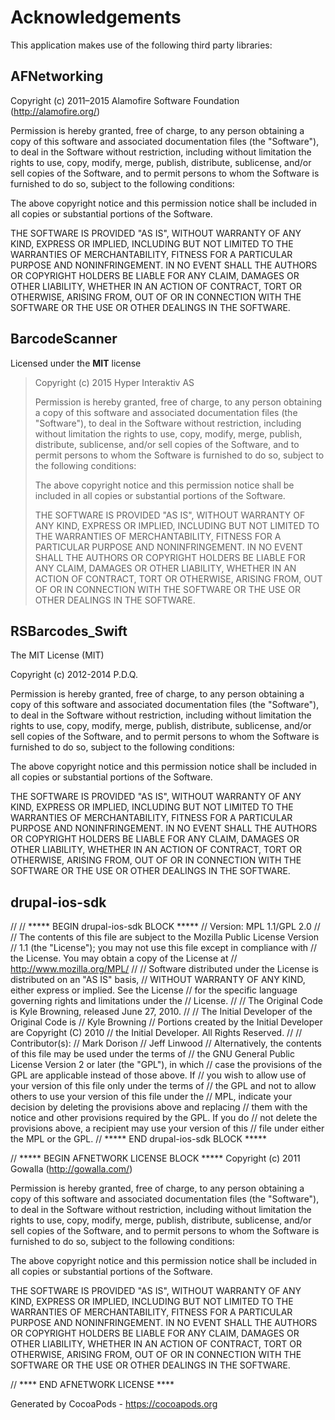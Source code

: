 # Acknowledgements
This application makes use of the following third party libraries:

## AFNetworking

Copyright (c) 2011–2015 Alamofire Software Foundation (http://alamofire.org/)

Permission is hereby granted, free of charge, to any person obtaining a copy
of this software and associated documentation files (the "Software"), to deal
in the Software without restriction, including without limitation the rights
to use, copy, modify, merge, publish, distribute, sublicense, and/or sell
copies of the Software, and to permit persons to whom the Software is
furnished to do so, subject to the following conditions:

The above copyright notice and this permission notice shall be included in
all copies or substantial portions of the Software.

THE SOFTWARE IS PROVIDED "AS IS", WITHOUT WARRANTY OF ANY KIND, EXPRESS OR
IMPLIED, INCLUDING BUT NOT LIMITED TO THE WARRANTIES OF MERCHANTABILITY,
FITNESS FOR A PARTICULAR PURPOSE AND NONINFRINGEMENT. IN NO EVENT SHALL THE
AUTHORS OR COPYRIGHT HOLDERS BE LIABLE FOR ANY CLAIM, DAMAGES OR OTHER
LIABILITY, WHETHER IN AN ACTION OF CONTRACT, TORT OR OTHERWISE, ARISING FROM,
OUT OF OR IN CONNECTION WITH THE SOFTWARE OR THE USE OR OTHER DEALINGS IN
THE SOFTWARE.


## BarcodeScanner

Licensed under the **MIT** license

> Copyright (c) 2015 Hyper Interaktiv AS
>
> Permission is hereby granted, free of charge, to any person obtaining
> a copy of this software and associated documentation files (the
> "Software"), to deal in the Software without restriction, including
> without limitation the rights to use, copy, modify, merge, publish,
> distribute, sublicense, and/or sell copies of the Software, and to
> permit persons to whom the Software is furnished to do so, subject to
> the following conditions:
>
> The above copyright notice and this permission notice shall be
> included in all copies or substantial portions of the Software.
>
> THE SOFTWARE IS PROVIDED "AS IS", WITHOUT WARRANTY OF ANY KIND,
> EXPRESS OR IMPLIED, INCLUDING BUT NOT LIMITED TO THE WARRANTIES OF
> MERCHANTABILITY, FITNESS FOR A PARTICULAR PURPOSE AND NONINFRINGEMENT.
> IN NO EVENT SHALL THE AUTHORS OR COPYRIGHT HOLDERS BE LIABLE FOR ANY
> CLAIM, DAMAGES OR OTHER LIABILITY, WHETHER IN AN ACTION OF CONTRACT,
> TORT OR OTHERWISE, ARISING FROM, OUT OF OR IN CONNECTION WITH THE
> SOFTWARE OR THE USE OR OTHER DEALINGS IN THE SOFTWARE.


## RSBarcodes_Swift

The MIT License (MIT)

Copyright (c) 2012-2014 P.D.Q.

Permission is hereby granted, free of charge, to any person obtaining a copy of
this software and associated documentation files (the "Software"), to deal in
the Software without restriction, including without limitation the rights to
use, copy, modify, merge, publish, distribute, sublicense, and/or sell copies of
the Software, and to permit persons to whom the Software is furnished to do so,
subject to the following conditions:

The above copyright notice and this permission notice shall be included in all
copies or substantial portions of the Software.

THE SOFTWARE IS PROVIDED "AS IS", WITHOUT WARRANTY OF ANY KIND, EXPRESS OR
IMPLIED, INCLUDING BUT NOT LIMITED TO THE WARRANTIES OF MERCHANTABILITY, FITNESS
FOR A PARTICULAR PURPOSE AND NONINFRINGEMENT. IN NO EVENT SHALL THE AUTHORS OR
COPYRIGHT HOLDERS BE LIABLE FOR ANY CLAIM, DAMAGES OR OTHER LIABILITY, WHETHER
IN AN ACTION OF CONTRACT, TORT OR OTHERWISE, ARISING FROM, OUT OF OR IN
CONNECTION WITH THE SOFTWARE OR THE USE OR OTHER DEALINGS IN THE SOFTWARE.


## drupal-ios-sdk

//
// ***** BEGIN drupal-ios-sdk BLOCK *****
// Version: MPL 1.1/GPL 2.0
//
// The contents of this file are subject to the Mozilla Public License Version
// 1.1 (the "License"); you may not use this file except in compliance with
// the License. You may obtain a copy of the License at
// http://www.mozilla.org/MPL/
//
// Software distributed under the License is distributed on an "AS IS" basis,
// WITHOUT WARRANTY OF ANY KIND, either express or implied. See the License
// for the specific language governing rights and limitations under the
// License.
//
// The Original Code is Kyle Browning, released June 27, 2010.
//
// The Initial Developer of the Original Code is
// Kyle Browning
// Portions created by the Initial Developer are Copyright (C) 2010
// the Initial Developer. All Rights Reserved.
//
// Contributor(s):
// Mark Dorison
// Jeff Linwood
// Alternatively, the contents of this file may be used under the terms of
// the GNU General Public License Version 2 or later (the "GPL"), in which
// case the provisions of the GPL are applicable instead of those above. If
// you wish to allow use of your version of this file only under the terms of
// the GPL and not to allow others to use your version of this file under the
// MPL, indicate your decision by deleting the provisions above and replacing
// them with the notice and other provisions required by the GPL. If you do
// not delete the provisions above, a recipient may use your version of this
// file under either the MPL or the GPL.
// ***** END drupal-ios-sdk BLOCK *****

// ***** BEGIN AFNETWORK LICENSE BLOCK *****
Copyright (c) 2011 Gowalla (http://gowalla.com/)

Permission is hereby granted, free of charge, to any person obtaining a copy
of this software and associated documentation files (the "Software"), to deal
in the Software without restriction, including without limitation the rights
to use, copy, modify, merge, publish, distribute, sublicense, and/or sell
copies of the Software, and to permit persons to whom the Software is
furnished to do so, subject to the following conditions:

The above copyright notice and this permission notice shall be included in
all copies or substantial portions of the Software.

THE SOFTWARE IS PROVIDED "AS IS", WITHOUT WARRANTY OF ANY KIND, EXPRESS OR
IMPLIED, INCLUDING BUT NOT LIMITED TO THE WARRANTIES OF MERCHANTABILITY,
FITNESS FOR A PARTICULAR PURPOSE AND NONINFRINGEMENT. IN NO EVENT SHALL THE
AUTHORS OR COPYRIGHT HOLDERS BE LIABLE FOR ANY CLAIM, DAMAGES OR OTHER
LIABILITY, WHETHER IN AN ACTION OF CONTRACT, TORT OR OTHERWISE, ARISING FROM,
OUT OF OR IN CONNECTION WITH THE SOFTWARE OR THE USE OR OTHER DEALINGS IN
THE SOFTWARE.

// **** END AFNETWORK LICENSE ****



Generated by CocoaPods - https://cocoapods.org
